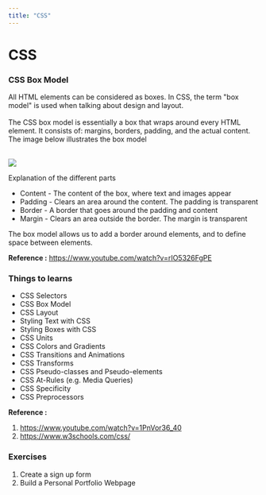 ```yaml
---
title: "CSS"
---
```


# CSS

### CSS Box Model

All HTML elements can be considered as boxes. In CSS, the term "box model" is used when talking about design and layout.\
<br>
The CSS box model is essentially a box that wraps around every HTML element. It consists of: margins, borders, padding, and the actual content. The image below illustrates the box model\
<br>

<img src="https://miro.medium.com/max/1474/1*gq1B7v2_gDEi3jkAwAvZNQ.png">

Explanation of the different parts

*	Content - The content of the box, where text and images appear
*	Padding - Clears an area around the content. The padding is transparent
*	Border - A border that goes around the padding and content
*	Margin - Clears an area outside the border. The margin is transparent

The box model allows us to add a border around elements, and to define space between elements. 


**Reference :**
https://www.youtube.com/watch?v=rIO5326FgPE

### Things to learns

* CSS Selectors
* CSS Box Model
* CSS Layout
* Styling Text with CSS
* Styling Boxes with CSS
* CSS Units
* CSS Colors and Gradients
* CSS Transitions and Animations
* CSS Transforms
* CSS Pseudo-classes and Pseudo-elements
* CSS At-Rules (e.g. Media Queries)
* CSS Specificity
* CSS Preprocessors

**Reference :**
1. https://www.youtube.com/watch?v=1PnVor36_40
2. https://www.w3schools.com/css/

### Exercises

1. Create a sign up form
2. Build a Personal Portfolio Webpage
